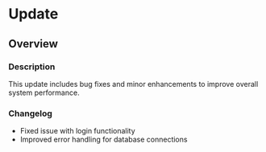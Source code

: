 # Update
## Overview

### Description
This update includes bug fixes and minor enhancements to improve overall system performance.

### Changelog
- Fixed issue with login functionality
- Improved error handling for database connections